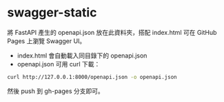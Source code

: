 # swagger-static

將 FastAPI 產生的 openapi.json 放在此資料夾，搭配 index.html 可在 GitHub Pages 上瀏覽 Swagger UI。

- index.html 會自動載入同目錄下的 openapi.json
- openapi.json 可用 curl 下載：

```sh
curl http://127.0.0.1:8000/openapi.json -o openapi.json
```

然後 push 到 gh-pages 分支即可。
